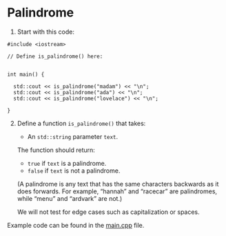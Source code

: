 # Palindrome

1. Start with this code:

```
#include <iostream>

// Define is_palindrome() here:


int main() {
  
  std::cout << is_palindrome("madam") << "\n";
  std::cout << is_palindrome("ada") << "\n";
  std::cout << is_palindrome("lovelace") << "\n";
  
}
```

2. Define a function ```is_palindrome()``` that takes:

	- An ```std::string``` parameter ```text```.
	
	The function should return:

	- ```true``` if ```text``` is a palindrome.
	- ```false``` if ```text``` is not a palindrome.

	(A palindrome is any text that has the same characters backwards as it does forwards. For example, “hannah” and “racecar” are palindromes, while “menu” and “ardvark” are not.)

	We will not test for edge cases such as capitalization or spaces.

Example code can be found in the [main.cpp](https://github.com/keldavis/c-plus-plus-practice/blob/master/foundations/8.%20Functions/Code%20Challenge/palindrome/main.cpp) file.